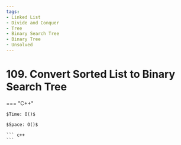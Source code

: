 ```yaml
---
tags:
- Linked List
- Divide and Conquer
- Tree
- Binary Search Tree
- Binary Tree
- Unsolved
---
```



# 109. Convert Sorted List to Binary Search Tree

=== "C++"

    $Time: O()$

    $Space: O()$

    ``` c++
    ```